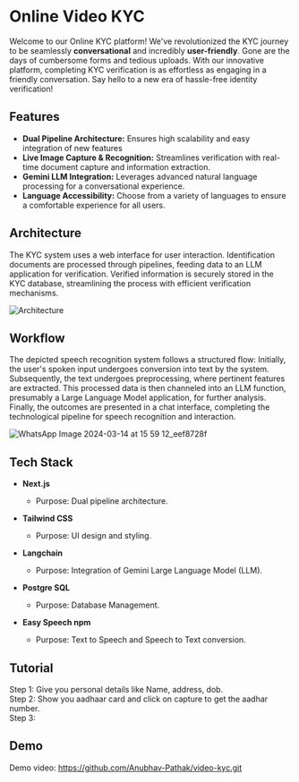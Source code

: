 # Online Video KYC 

Welcome to our Online KYC platform! We've revolutionized the KYC journey to be seamlessly **conversational** and incredibly **user-friendly**. Gone are the days of cumbersome forms and tedious uploads. With our innovative platform, completing KYC verification is as effortless as engaging in a friendly conversation. Say hello to a new era of hassle-free identity verification!

## Features

- **Dual Pipeline Architecture:** Ensures high scalability and easy integration of new features
- **Live Image Capture & Recognition:** Streamlines verification with real-time document capture and information extraction.
- **Gemini LLM Integration:** Leverages advanced natural language processing for a conversational experience.
- **Language Accessibility:** Choose from a variety of languages to ensure a comfortable experience for all users.





## Architecture 

The KYC system uses a web interface for user interaction. Identification documents are processed through pipelines, feeding data to an LLM application for verification. Verified information is securely stored in the KYC database, streamlining the process with efficient verification mechanisms.

![Architecture](/posts/path/to/img.jpg "Optional title")




## Workflow

The depicted speech recognition system follows a structured flow: Initially, the user's spoken input undergoes conversion into text by the system. Subsequently, the text undergoes preprocessing, where pertinent features are extracted. This processed data is then channeled into an LLM function, presumably a Large Language Model application, for further analysis. Finally, the outcomes are presented in a chat interface, completing the technological pipeline for speech recognition and interaction.

![WhatsApp Image 2024-03-14 at 15 59 12_eef8728f](https://github.com/Anubhav-Pathak/video-kyc/assets/104270797/2406ab2c-2443-40c8-838f-8ff7d7def1cd)


## Tech Stack

- **Next.js**
   - Purpose: Dual pipeline architecture.
  
- **Tailwind CSS**
  
  - Purpose: UI design and styling.
  
- **Langchain**
   - Purpose: Integration of Gemini Large Language Model (LLM).

- **Postgre SQL**
   - Purpose: Database Management.

- **Easy Speech npm**
   - Purpose: Text to Speech and Speech to Text conversion.

## Tutorial

Step 1: Give you personal details like Name, address, dob.\
Step 2: Show you aadhaar card and click on capture to get the aadhar number.\
Step 3:
## Demo

Demo video: https://github.com/Anubhav-Pathak/video-kyc.git
